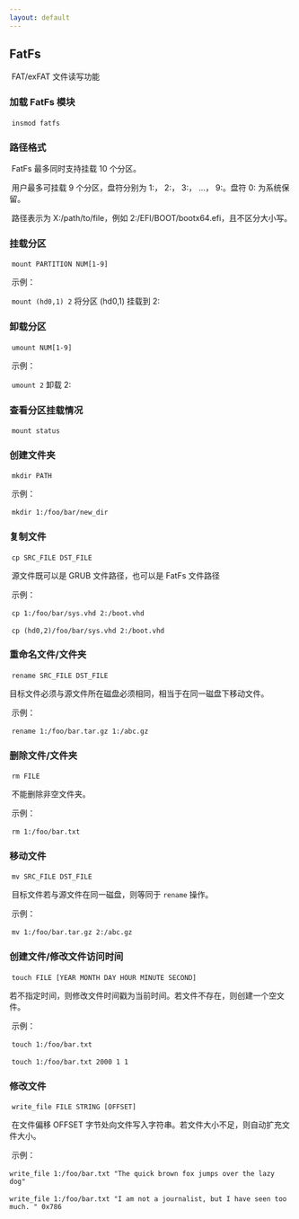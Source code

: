 ```yaml
---
layout: default
---
```


## FatFs

​    FAT/exFAT 文件读写功能

### 加载 FatFs 模块

​    `insmod fatfs`

### 路径格式

​    FatFs 最多同时支持挂载 10 个分区。

​    用户最多可挂载 9 个分区，盘符分别为 1:， 2:， 3:， ...， 9:。盘符 0: 为系统保留。

​    路径表示为 X:/path/to/file，例如 2:/EFI/BOOT/bootx64.efi，且不区分大小写。

### 挂载分区

​    `mount PARTITION NUM[1-9]`

​    示例：

​            `mount (hd0,1) 2` 将分区 (hd0,1) 挂载到 2:

### 卸载分区

​    `umount NUM[1-9]`

​    示例：

​            `umount 2` 卸载 2:

### 查看分区挂载情况

​    `mount status`

### 创建文件夹

​    `mkdir PATH`

​    示例：

​            `mkdir 1:/foo/bar/new_dir` 

### 复制文件

​    `cp SRC_FILE DST_FILE`

​    源文件既可以是 GRUB 文件路径，也可以是 FatFs 文件路径

​    示例：

​            `cp 1:/foo/bar/sys.vhd 2:/boot.vhd` 

​            `cp (hd0,2)/foo/bar/sys.vhd 2:/boot.vhd` 

### 重命名文件/文件夹

​    `rename SRC_FILE DST_FILE`

​    目标文件必须与源文件所在磁盘必须相同，相当于在同一磁盘下移动文件。

​    示例：

​            `rename 1:/foo/bar.tar.gz 1:/abc.gz` 

### 删除文件/文件夹

​    `rm FILE`

​    不能删除非空文件夹。

​    示例：

​            `rm 1:/foo/bar.txt` 

### 移动文件

​    `mv SRC_FILE DST_FILE`

​    目标文件若与源文件在同一磁盘，则等同于 `rename` 操作。

​    示例：

​            `mv 1:/foo/bar.tar.gz 2:/abc.gz` 

### 创建文件/修改文件访问时间

​    `touch FILE [YEAR MONTH DAY HOUR MINUTE SECOND]`

​    若不指定时间，则修改文件时间戳为当前时间。若文件不存在，则创建一个空文件。

​    示例：

​            `touch 1:/foo/bar.txt` 

​            `touch 1:/foo/bar.txt 2000 1 1` 

### 修改文件

​    `write_file FILE STRING [OFFSET]`

​    在文件偏移 OFFSET 字节处向文件写入字符串。若文件大小不足，则自动扩充文件大小。

​    示例：

​            `write_file 1:/foo/bar.txt "The quick brown fox jumps over the lazy dog"` 

​            `write_file 1:/foo/bar.txt "I am not a journalist, but I have seen too much. " 0x786` 